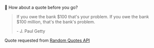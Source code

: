 📣 How about a quote before you go?

> If you owe the bank $100 that's your problem. If you owe the bank $100 million, that's the bank's problem.
>
> <p>- J. Paul Getty</p>

Quote requested from [Random Quotes API](https://github.com/lukePeavey/quotable)
